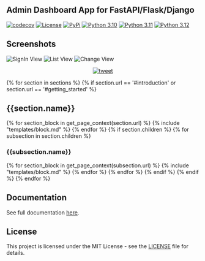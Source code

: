 ## Admin Dashboard App for FastAPI/Flask/Django

[![codecov](https://codecov.io/gh/vsdudakov/fastadmin/branch/main/graph/badge.svg?token=RNGX5HOW3T)](https://codecov.io/gh/vsdudakov/fastadmin)
[![License](https://img.shields.io/github/license/vsdudakov/fastadmin)](https://github.com/vsdudakov/fastadmin/blob/master/LICENSE)
[![PyPi](https://badgen.net/pypi/v/fastadmin)](https://pypi.org/project/fastadmin/)
[![Python 3.10](https://img.shields.io/badge/python-3.10-blue.svg)](https://www.python.org/downloads/release/python-3100/)
[![Python 3.11](https://img.shields.io/badge/python-3.11-blue.svg)](https://www.python.org/downloads/release/python-3110/)
[![Python 3.12](https://img.shields.io/badge/python-3.12-blue.svg)](https://www.python.org/downloads/release/python-3120/)

## Screenshots

![SignIn View](https://raw.githubusercontent.com/vsdudakov/fastadmin/main/docs/assets/images/signin.png)
![List View](https://raw.githubusercontent.com/vsdudakov/fastadmin/main/docs/assets/images/list.png)
![Change View](https://raw.githubusercontent.com/vsdudakov/fastadmin/main/docs/assets/images/change.png)

<p align="center">
  <a href="https://twitter.com/intent/tweet?text=Admin%20Dashboard%20For%20FastAPI&url=https://github.com/vsdudakov/fastadmin&hashtags=FastAPI,AdminDashboard">
    <img alt="tweet" src="https://img.shields.io/twitter/url/https/twitter?label=Share%20on%20twitter&style=social" target="_blank" />
  </a>
</p>

{% for section in sections %}
{% if section.url == '#introduction' or section.url == '#getting_started' %}
## {{section.name}}
{% for section_block in get_page_context(section.url) %}
  {% include "templates/block.md" %}
{% endfor %}
{% if section.children %}
{% for subsection in section.children %}
### {{subsection.name}}
{% for section_block in get_page_context(subsection.url) %}
  {% include "templates/block.md" %}
{% endfor %}
{% endfor %}
{% endif %}
{% endif %}
{% endfor %}
## Documentation
See full documentation [here](https://vsdudakov.github.io/fastadmin).

## License
This project is licensed under the MIT License - see the [LICENSE](https://github.com/vsdudakov/fastadmin/blob/main/LICENSE) file for details.
